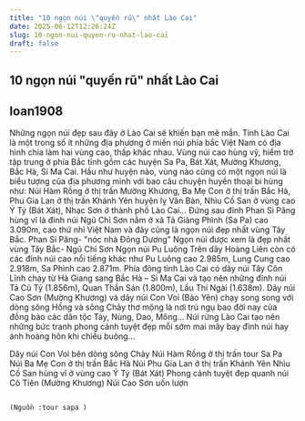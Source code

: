 ```yaml
---
title: "10 ngọn núi \"quyến rũ\" nhất Lào Cai"
date: 2025-06-12T12:26:24Z
slug: 10-ngon-nui-quyen-ru-nhat-lao-cai
draft: false
---
```


## 10 ngọn núi "quyến rũ" nhất Lào Cai

## loan1908

Những ngọn núi đẹp sau đây ở Lào Cai sẽ khiến bạn mê mẩn.                                                            Tỉnh Lào Cai là một trong số ít những địa phương ở miền núi  phía bắc Việt Nam có địa hình chia làm hai vùng cao, thấp khác nhau.  Vùng núi cao hùng vỹ, hiểm trở tập trung ở phía Bắc tỉnh gồm các huyện  Sa Pa, Bát Xát, Mường Khương, Bắc Hà, Si Ma Cai.
 Hầu như huyện nào, vùng nào cũng có một ngọn núi là biểu tượng của  địa phương mình với bao câu chuyện huyền thoại bi hùng như: Núi Hàm Rồng  ở thị trấn Mường Khương, Ba Mẹ Con ở thị trấn Bắc Hà, Phu Gia Lan ở thị  trấn Khánh Yên huyện lỵ Văn Bàn, Nhìu Cồ San ở vùng cao Ý Tý (Bát Xát),  Nhạc Sơn ở thành phố Lào Cai...
 Đứng sau đỉnh Phan Si Păng hùng vĩ là đỉnh núi Ngũ Chỉ Sơn nằm ở xã  Tả Giàng Phình (Sa Pa) cao 3.090m, cao thứ nhì Việt Nam và đây cũng là  ngọn núi đẹp nhất vùng Tây Bắc.
Phan Si Păng- "nóc nhà Đông Dương"
Ngọn núi được xem là đẹp nhất vùng Tây Bắc- Ngũ Chỉ Sơn
Ngọn núi Pu Luông Trên dãy Hoàng Liên còn có các đỉnh núi cao nổi tiếng khác như Pu Luông cao 2.985m, Lung Cung cao 2.918m, Sa Phình cao 2.871m.
 Phía đông tỉnh Lào Cai có dãy núi Tây Côn Lĩnh chạy từ Hà Giang sang  Bắc Hà – Si Ma Cai và tạo nên những đỉnh núi Tả Củ Tỷ (1.856m), Quan  Thần Sán (1.800m), Lầu Thí Ngài (1.638m).
 Dãy núi Cao Sơn (Mường Khương) và dãy núi Con Voi (Bảo Yên) chạy song  song với dòng sông Hồng và sông Chảy thơ mộng là nơi trú ngụ bao đời  nay của đồng bào các dân tộc Tày, Nùng, Dao, Mông...
 Núi rừng Lào Cai tạo nên những bức tranh phong cảnh tuyệt đẹp mỗi sớm mai mây bay đỉnh núi hay ánh hoàng hôn khi chiều buông…
 
Dãy núi Con Voi bên dòng sông Chảy
Núi Hàm Rồng ở thị trấn  tour Sa Pa
Núi Ba Mẹ Con ở thị trấn Bắc Hà
Núi Phu Gia Lan ở thị trấn Khánh Yên
Nhìu Cồ San hùng vĩ ở vùng cao Ý Tý (Bát Xát)
Phong cảnh tuyệt đẹp quanh núi Cô Tiên (Mường Khương)
Núi Cao Sơn uốn lượn





                                                                                                                                            (Nguồn :tour sapa )